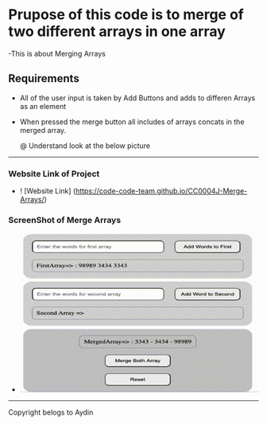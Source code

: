 # Prupose of this code is to merge of two different arrays in one array

-This is about Merging Arrays

## Requirements

- All of the user input is taken by Add Buttons and adds to differen Arrays as an element
- When pressed the merge button all includes of arrays concats in the merged array.
  
  @ Understand look at the below picture


-----------------------


### Website Link of Project

- ! [Website Link] (https://code-code-team.github.io/CC0004J-Merge-Arrays/)

### ScreenShot of Merge Arrays

- ![ScreenShot of mergeArrays](./images/out.gif)


----------------------- 

Copyright belogs to Aydin
